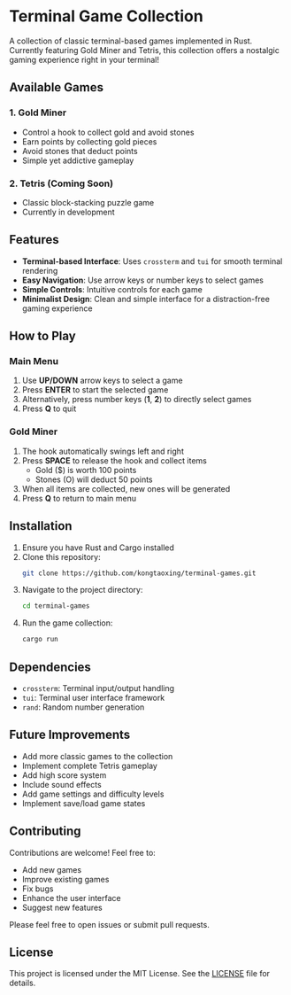 # Terminal Game Collection

A collection of classic terminal-based games implemented in Rust. Currently featuring Gold Miner and Tetris, this collection offers a nostalgic gaming experience right in your terminal!

## Available Games

### 1. Gold Miner
- Control a hook to collect gold and avoid stones
- Earn points by collecting gold pieces
- Avoid stones that deduct points
- Simple yet addictive gameplay

### 2. Tetris (Coming Soon)
- Classic block-stacking puzzle game
- Currently in development

## Features

- **Terminal-based Interface**: Uses `crossterm` and `tui` for smooth terminal rendering
- **Easy Navigation**: Use arrow keys or number keys to select games
- **Simple Controls**: Intuitive controls for each game
- **Minimalist Design**: Clean and simple interface for a distraction-free gaming experience

## How to Play

### Main Menu
1. Use **UP/DOWN** arrow keys to select a game
2. Press **ENTER** to start the selected game
3. Alternatively, press number keys (**1**, **2**) to directly select games
4. Press **Q** to quit

### Gold Miner
1. The hook automatically swings left and right
2. Press **SPACE** to release the hook and collect items
   - Gold ($) is worth 100 points
   - Stones (O) will deduct 50 points
3. When all items are collected, new ones will be generated
4. Press **Q** to return to main menu

## Installation

1. Ensure you have Rust and Cargo installed
2. Clone this repository:
   ```bash
   git clone https://github.com/kongtaoxing/terminal-games.git
   ```
3. Navigate to the project directory:
   ```bash
   cd terminal-games
   ```
4. Run the game collection:
   ```bash
   cargo run
   ```

## Dependencies

- `crossterm`: Terminal input/output handling
- `tui`: Terminal user interface framework
- `rand`: Random number generation

## Future Improvements

- Add more classic games to the collection
- Implement complete Tetris gameplay
- Add high score system
- Include sound effects
- Add game settings and difficulty levels
- Implement save/load game states

## Contributing

Contributions are welcome! Feel free to:
- Add new games
- Improve existing games
- Fix bugs
- Enhance the user interface
- Suggest new features

Please feel free to open issues or submit pull requests.

## License

This project is licensed under the MIT License. See the [LICENSE](./LICENSE) file for details.
